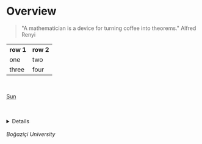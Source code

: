 

<html lang = "en">
<head>
<meta charset = "UTF-8">

<link rel="icon" type="image/png" href="logo.png">
<link rel="stylesheet" href="https://fontawesome.com/icons">
</head>
<body>
	<h1>Overview</h1>
	<blockquote cite="Alfred Renyi">"A mathematician is a device for turning coffee into theorems." Alfred Renyi</blockquote>		
	
	
<table>
	<tr><th>row 1</th><th>row 2</th></tr>
	<tr><td>one</td><td>two</td></tr>
	<tr><td>three</td><td>four</td></tr>
</table>

<br>

<abbr title="Sunday">Sun </abbr>

<br>
<br>

<summary>
<details>This is a deneme</details>
</summary>

<br>
<address>Boğaziçi University</address>
	
</body>
</html>
